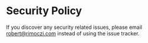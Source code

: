 # Security Policy

If you discover any security related issues, please email robert@rimoczi.com instead of using the issue tracker.
